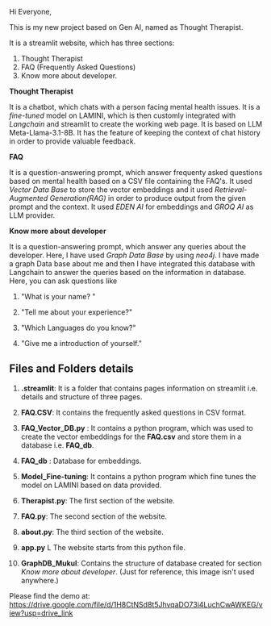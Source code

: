 Hi Everyone, 

This is my new project based on Gen AI, named as Thought Therapist.

It is a streamlit website, which has three sections:

1. Thought Therapist
2. FAQ (Frequently Asked Questions)
3. Know more about developer.

**Thought Therapist**

It is a chatbot, which chats with a person facing mental health issues. It is a *fine-tuned* model on LAMINI, which is then customly integrated with *Langchain* and streamlit to create the working web page. It is based on LLM Meta-Llama-3.1-8B. It has the feature of keeping the context of chat history in order to provide valuable feedback.

**FAQ**

It is a question-answering prompt, which answer frequenty asked questions based on mental health based on a CSV file containing the FAQ's. It used *Vector Data Base* to store the vector embeddings and it used *Retrieval-Augmented Generation(RAG)* in order to produce output from the given prompt and the context. It used *EDEN AI* for embeddings and *GROQ AI* as LLM provider.

**Know more about developer**

It is a question-answering prompt, which answer any queries about the developer. Here, I have used *Graph Data Base* by using *neo4j*. I have made a graph Data base about me and then I have integrated this database with Langchain to answer the queries based on the information in database. Here, you can ask questions like

1. "What is your name? "

2. "Tell me about your experience?"

3. "Which Languages do you know?"

4. "Give me a introduction of yourself."

## Files and Folders details

1. **.streamlit**: It is a folder that contains pages information on streamlit i.e. details and structure of three pages.

2. **FAQ.CSV**: It contains the frequently asked questions in CSV format.

3. **FAQ_Vector_DB.py** : It contains a python program, which was used to create the vector embeddings for the **FAQ.csv** and store them in a database i.e. **FAQ_db**.

4. **FAQ_db** : Database for embeddings.

5. **Model_Fine-tuning**: It contains a python program which fine tunes the model on LAMINI based on data provided.

6. **Therapist.py**: The first section of the website.

7. **FAQ.py**: The second section of the website.

8. **about.py**: The third section of the website.

9. **app.py** L The website starts from this python file.

10. **GraphDB_Mukul**: Contains the structure of database created for section *Know more about developer*. (Just for reference, this image isn't used anywhere.)

Please find the demo at: <a>https://drive.google.com/file/d/1H8CtNSd8t5JhvqaDO73i4LuchCwAWKEG/view?usp=drive_link<a>